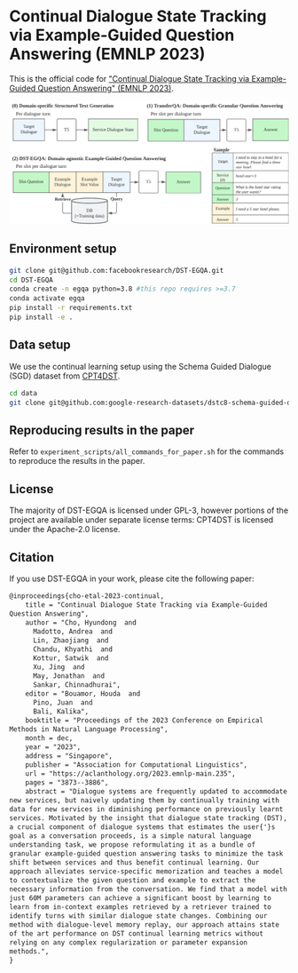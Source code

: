 # Continual Dialogue State Tracking via Example-Guided Question Answering (EMNLP 2023)

This is the official code for ["Continual Dialogue State Tracking via Example-Guided Question Answering" (EMNLP 2023)](https://aclanthology.org/2023.emnlp-main.235/).

![Method Overview](assets/method_overview.png)

## Environment setup

```bash
git clone git@github.com:facebookresearch/DST-EGQA.git
cd DST-EGQA
conda create -n egqa python=3.8 #this repo requires >=3.7
conda activate egqa
pip install -r requirements.txt
pip install -e .
```

## Data setup

We use the continual learning setup using the Schema Guided Dialogue (SGD) dataset from [CPT4DST](https://github.com/thu-coai/CPT4DST). 

```bash
cd data 
git clone git@github.com:google-research-datasets/dstc8-schema-guided-dialogue.git
```

## Reproducing results in the paper 

Refer to `experiment_scripts/all_commands_for_paper.sh` for the commands to reproduce the results in the paper.


## License 

The majority of DST-EGQA is licensed under GPL-3, however portions of the project are available under separate license terms: CPT4DST is licensed under the Apache-2.0 license.

## Citation

If you use DST-EGQA in your work, please cite the following paper:

```
@inproceedings{cho-etal-2023-continual,
    title = "Continual Dialogue State Tracking via Example-Guided Question Answering",
    author = "Cho, Hyundong  and
      Madotto, Andrea  and
      Lin, Zhaojiang  and
      Chandu, Khyathi  and
      Kottur, Satwik  and
      Xu, Jing  and
      May, Jonathan  and
      Sankar, Chinnadhurai",
    editor = "Bouamor, Houda  and
      Pino, Juan  and
      Bali, Kalika",
    booktitle = "Proceedings of the 2023 Conference on Empirical Methods in Natural Language Processing",
    month = dec,
    year = "2023",
    address = "Singapore",
    publisher = "Association for Computational Linguistics",
    url = "https://aclanthology.org/2023.emnlp-main.235",
    pages = "3873--3886",
    abstract = "Dialogue systems are frequently updated to accommodate new services, but naively updating them by continually training with data for new services in diminishing performance on previously learnt services. Motivated by the insight that dialogue state tracking (DST), a crucial component of dialogue systems that estimates the user{'}s goal as a conversation proceeds, is a simple natural language understanding task, we propose reformulating it as a bundle of granular example-guided question answering tasks to minimize the task shift between services and thus benefit continual learning. Our approach alleviates service-specific memorization and teaches a model to contextualize the given question and example to extract the necessary information from the conversation. We find that a model with just 60M parameters can achieve a significant boost by learning to learn from in-context examples retrieved by a retriever trained to identify turns with similar dialogue state changes. Combining our method with dialogue-level memory replay, our approach attains state of the art performance on DST continual learning metrics without relying on any complex regularization or parameter expansion methods.",
}
```
